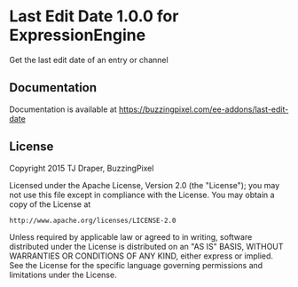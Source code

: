 # Last Edit Date 1.0.0 for ExpressionEngine

Get the last edit date of an entry or channel

## Documentation

Documentation is available at https://buzzingpixel.com/ee-addons/last-edit-date

## License

Copyright 2015 TJ Draper, BuzzingPixel

Licensed under the Apache License, Version 2.0 (the "License");
you may not use this file except in compliance with the License.
You may obtain a copy of the License at

	http://www.apache.org/licenses/LICENSE-2.0

Unless required by applicable law or agreed to in writing, software
distributed under the License is distributed on an "AS IS" BASIS,
WITHOUT WARRANTIES OR CONDITIONS OF ANY KIND, either express or implied.
See the License for the specific language governing permissions and
limitations under the License.
